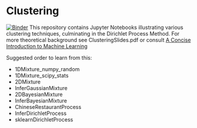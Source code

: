 # Clustering
[![Binder](https://mybinder.org/badge_logo.svg)](https://mybinder.org/v2/gh/ACFaul/Clustering-Python/master)
This repository contains Jupyter Notebooks illustrating various clustering techniques, culminating in the Dirichlet Process Method. For more theoretical background see ClusteringSlides.pdf or consult [A Concise Introduction to Machine Learning](https://www.amazon.com/gp/product/0815384106/ref=dbs_a_def_rwt_bibl_vppi_i0)

Suggested order to learn from this:
- 1DMixture_numpy_random
- 1DMixture_scipy_stats
- 2DMixture
- InferGaussianMixture
- 2DBayesianMixture
- InferBayesianMixture
- ChineseRestaurantProcess
- InferDirichletProcess
- sklearnDirichletProcess
